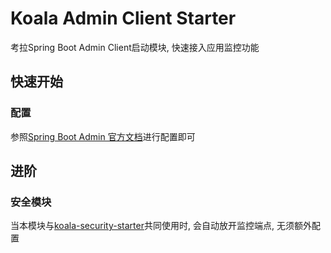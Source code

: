 # Koala Admin Client Starter

考拉Spring Boot Admin Client启动模块, 快速接入应用监控功能

## 快速开始

### 配置

参照[Spring Boot Admin 官方文档](https://docs.spring-boot-admin.com/current/getting-started.html)进行配置即可

## 进阶

### 安全模块

当本模块与[koala-security-starter](/components/koala-security-starter)共同使用时, 会自动放开监控端点, 无须额外配置





